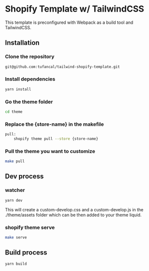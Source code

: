 # Shopify Template w/ TailwindCSS

This template is preconfigured with Webpack as a build tool and TailwindCSS.

## Installation

### Clone the repository

```bash
git@github.com:tufancal/tailwind-shopify-template.git
```

### Install dependencies

```bash
yarn install
```

### Go the theme folder

```bash
cd theme
```

### Replace the {store-name} in the makefile

```bash
pull: 
	shopify theme pull --store {store-name}
```

### Pull the theme you want to customize

```bash
make pull
```

## Dev process

### watcher

```bash
yarn dev
```

This will create a custom-develop.css and a custom-develop.js in the ./theme/assets folder which can be then added to your theme liquid.

### shopify theme serve

```bash
make serve
```

## Build process

```
yarn build
```

